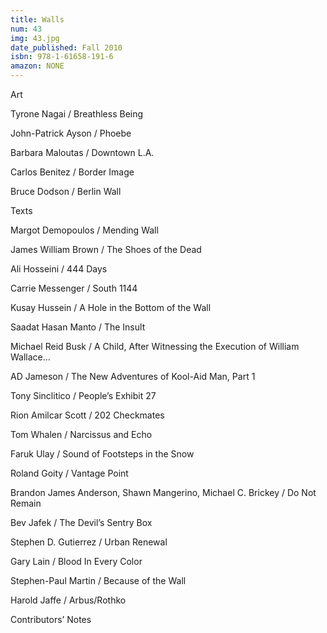 ```yaml
---
title: Walls
num: 43
img: 43.jpg
date_published: Fall 2010
isbn: 978-1-61658-191-6
amazon: NONE
---
```

Art

Tyrone Nagai / Breathless Being

John-Patrick Ayson / Phoebe

Barbara Maloutas / Downtown L.A.

Carlos Benitez / Border Image

Bruce Dodson / Berlin Wall

Texts

Margot Demopoulos / Mending Wall

James William Brown / The Shoes of the Dead

Ali Hosseini / 444 Days

Carrie Messenger / South 1144

Kusay Hussein / A Hole in the Bottom of the Wall

Saadat Hasan Manto / The Insult

Michael Reid Busk / A Child, After Witnessing the Execution of William Wallace…

AD Jameson / The New Adventures of Kool-Aid Man, Part 1

Tony Sinclitico / People’s Exhibit 27

Rion Amilcar Scott / 202 Checkmates

Tom Whalen / Narcissus and Echo

Faruk Ulay / Sound of Footsteps in the Snow

Roland Goity / Vantage Point

Brandon James Anderson, Shawn Mangerino, Michael C. Brickey / Do Not Remain

Bev Jafek / The Devil’s Sentry Box

Stephen D. Gutierrez / Urban Renewal

Gary Lain / Blood In Every Color

Stephen-Paul Martin / Because of the Wall

Harold Jaffe / Arbus/Rothko

Contributors’ Notes